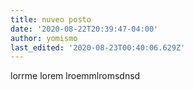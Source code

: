 ```yaml
---
title: nuveo posto
date: '2020-08-22T20:39:47-04:00'
author: yomismo
last_edited: '2020-08-23T00:40:06.629Z'
---
```

lorrme lorem lroemmlromsdnsd
